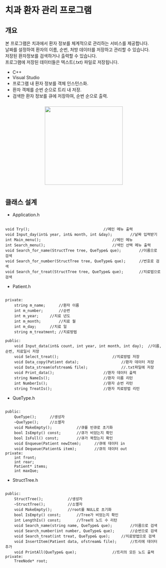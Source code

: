 # 치과 환자 관리 프로그램

개요
-------------
본 프로그램은 치과에서 환자 정보를 체계적으로 관리하는 서비스를 제공합니다.  
날짜를 설정하여 환자의 이름, 순번, 처방 데이터를 저장하고 관리할 수 있습니다.  
저장된 환자정보를 검색하거나 출력할 수 있습니다.  
프로그램에 저장된 데이터들은 텍스트(.txt) 파일로 저장됩니다.
+ C++
+ Visual Studio
+ 프로그램 내 환자 정보를 객체 인스턴스화.
+ 환자 객체를 순번 순으로 트리 내 저장.
+ 검색한 환자 정보를 큐에 저장하여, 순번 순으로 출력. 

<p align="center">
  <img src="art/icon.png" vspace="10" width="250" height="250">
</p>


클래스 설계
-------------
+ Application.h
<pre><code>
void Try();									//메인 메뉴 출력
void Input_day(int& year, int& month, int &day);		//날짜 입력받기
int Main_menu();								//메인 메뉴
int Search_menu();								//색인 선택 메뉴 출력
void Search_for_name(StructTree tree, QueType& que);		//이름으로 검색
void Search_for_number(StructTree tree, QueType& que);		//번호로 검색
void Search_for_treat(StructTree tree, QueType& que);		//치료법으로 검색
</code></pre>

+ Patient.h
<pre><code>
private:
	string m_name;		//환자 이름
	int m_number;		//순번
	int m_year;		//치료 년도
	int m_month;		//치료 월
	int m_day;		//치료 일
	string m_treatment;	//치료방법

public:
	void Input_data(int& count, int year, int month, int day);	//이름, 순번, 치료일시 저장
	void Select_treat();						//치료방법 저장
	void Data_copy(Patient data);					//환자 데이터 저장
	void Data_stream(ofstream& file);				//.txt파일에 저장
	void Print_data();						//환자 데이터 출력
	string NameIs();						//환자 이름 리턴
	int NumberIs();							//환자 순번 리턴
	string TreatIs();						//환자 치료방법 리턴
</code></pre>

+ QueType.h
<pre><code>
public: 
    QueType();		//생성자
    ~QueType();		//소멸자
    void MakeEmpty();			//큐를 빈큐로 초기화
    bool IsEmpty() const;		//큐가 비었는지 확인
    bool IsFull() const;		//큐가 꽉찼는지 확인
    void Enqueue(Patient newItem);		//큐에 데이터 in
    void Dequeue(Patient& item);		//큐의 데이터 out
private:
    int front;
    int rear;
    Patient* items;
    int maxQue;
</code></pre>

+ StructTree.h
<pre><code>
public:
	StructTree();			//생성자
	~StructTree();			//소멸자
	void MakeEmpty();		//root를 NULL로 초기화
	bool IsEmpty() const;		//Tree가 비었는지 확인
	int LengthIs() const;		//Tree의 노드 수 리턴
	void Search_name(string name, QueType& que);		//이름으로 검색
	void Search_number(int number, QueType& que);		//순번으로 검색
	void Search_treat(int treat, QueType& que);		//치료방법으로 검색
	void InsertItem(Patient data, ofstream& file);		//트리에 데이터 추가
	void PrintAll(QueType& que);				//트리의 모든 노드 출력
private:
	TreeNode* root;
</code></pre>
